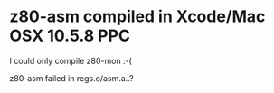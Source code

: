 
# z80-asm compiled in Xcode/Mac OSX 10.5.8 PPC

I could only compile z80-mon :-(

z80-asm failed in regs.o/asm.a..?

